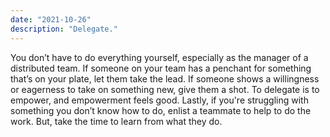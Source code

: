 ```yaml
---
date: "2021-10-26"
description: "Delegate."
---
```


You don’t have to do everything yourself, especially as the manager of a distributed team. If someone on your team has a penchant for something that’s on your plate, let them take the lead. If someone shows a willingness or eagerness to take on something new, give them a shot. To delegate is to empower, and empowerment feels good. Lastly, if you're struggling with something you don’t know how to do, enlist a teammate to help to do the work. But, take the time to learn from what they do.
